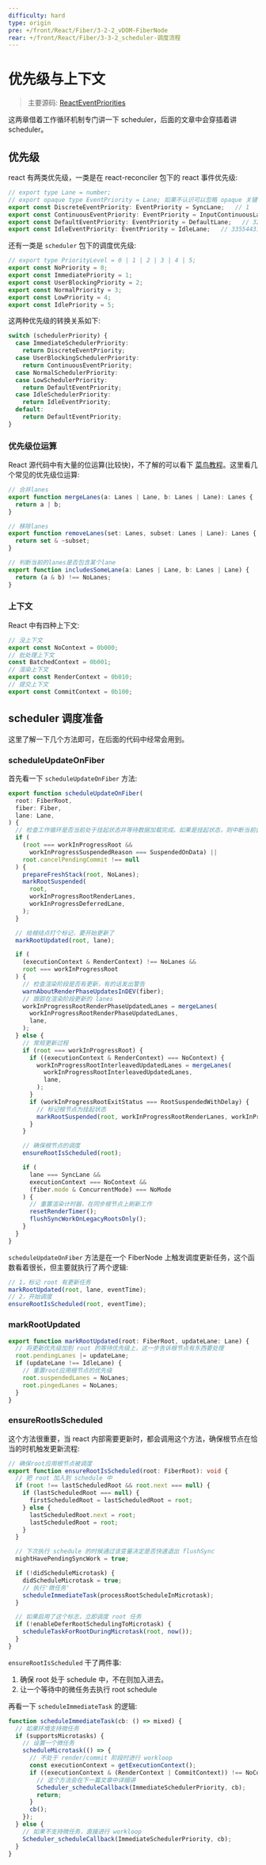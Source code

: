 ```yaml
---
difficulty: hard
type: origin
pre: +/front/React/Fiber/3-2-2_vDOM-FiberNode
rear: +/front/React/Fiber/3-3-2_scheduler-调度流程
---
```


# 优先级与上下文

> 主要源码: [ReactEventPriorities](https://github.com/facebook/react/blob/main/packages/react-reconciler/src/ReactEventPriorities.js)

这两章借着工作循环机制专门讲一下 scheduler，后面的文章中会穿插着讲 scheduler。

## 优先级

react 有两类优先级，一类是在 react-reconciler 包下的 react 事件优先级:
```ts
// export type Lane = number;
// export opaque type EventPriority = Lane; 如果不认识可以忽略 opaque 关键字
export const DiscreteEventPriority: EventPriority = SyncLane;   // 1
export const ContinuousEventPriority: EventPriority = InputContinuousLane;  // 8
export const DefaultEventPriority: EventPriority = DefaultLane;   // 32
export const IdleEventPriority: EventPriority = IdleLane;   // 33554431
```

还有一类是 `scheduler` 包下的调度优先级:
```ts
// export type PriorityLevel = 0 | 1 | 2 | 3 | 4 | 5;
export const NoPriority = 0;
export const ImmediatePriority = 1;
export const UserBlockingPriority = 2;
export const NormalPriority = 3;
export const LowPriority = 4;
export const IdlePriority = 5;
```

这两种优先级的转换关系如下:
```ts
switch (schedulerPriority) {
  case ImmediateSchedulerPriority:
    return DiscreteEventPriority;
  case UserBlockingSchedulerPriority:
    return ContinuousEventPriority;
  case NormalSchedulerPriority:
  case LowSchedulerPriority:
    return DefaultEventPriority;
  case IdleSchedulerPriority:
    return IdleEventPriority;
  default:
    return DefaultEventPriority;
}
```

### 优先级位运算

React 源代码中有大量的位运算(比较快)，不了解的可以看下 [菜鸟教程](https://www.runoob.com/w3cnote/bit-operation.html)。这里看几个常见的优先级位运算:

```ts
// 合并lanes
export function mergeLanes(a: Lanes | Lane, b: Lanes | Lane): Lanes {
  return a | b;
}
```

```ts
// 移除lanes
export function removeLanes(set: Lanes, subset: Lanes | Lane): Lanes {
  return set & ~subset;
}
```

```ts
// 判断当前的lanes是否包含某个lane
export function includesSomeLane(a: Lanes | Lane, b: Lanes | Lane) {
  return (a & b) !== NoLanes;
}
```

### 上下文

React 中有四种上下文:

```ts
// 没上下文
export const NoContext = 0b000;
// 批处理上下文
const BatchedContext = 0b001;
// 渲染上下文
export const RenderContext = 0b010;
// 提交上下文
export const CommitContext = 0b100;
```

## scheduler 调度准备

这里了解一下几个方法即可，在后面的代码中经常会用到。

### scheduleUpdateOnFiber

首先看一下 `scheduleUpdateOnFiber` 方法:

```ts
export function scheduleUpdateOnFiber(
  root: FiberRoot,
  fiber: Fiber,
  lane: Lane,
) {
  // 检查工作循环是否当前处于挂起状态并等待数据加载完成。如果是挂起状态，则中断当前尝试并从头开始重新启动。
  if (
    (root === workInProgressRoot &&
      workInProgressSuspendedReason === SuspendedOnData) ||
    root.cancelPendingCommit !== null
  ) {
    prepareFreshStack(root, NoLanes);
    markRootSuspended(
      root,
      workInProgressRootRenderLanes,
      workInProgressDeferredLane,
    );
  }

  // 给根结点打个标记，要开始更新了
  markRootUpdated(root, lane);

  if (
    (executionContext & RenderContext) !== NoLanes &&
    root === workInProgressRoot
  ) {
    // 检查渲染阶段是否有更新，有的话发出警告
    warnAboutRenderPhaseUpdatesInDEV(fiber);
    // 跟踪在渲染阶段更新的 lanes
    workInProgressRootRenderPhaseUpdatedLanes = mergeLanes(
      workInProgressRootRenderPhaseUpdatedLanes,
      lane,
    );
  } else {
    // 常规更新过程
    if (root === workInProgressRoot) {
      if ((executionContext & RenderContext) === NoContext) {
        workInProgressRootInterleavedUpdatedLanes = mergeLanes(
          workInProgressRootInterleavedUpdatedLanes,
          lane,
        );
      }
      if (workInProgressRootExitStatus === RootSuspendedWithDelay) {
        // 标记根节点为挂起状态
        markRootSuspended(root, workInProgressRootRenderLanes, workInProgressDeferredLane);
      }
    }

    // 确保根节点的调度
    ensureRootIsScheduled(root);

    if (
      lane === SyncLane &&
      executionContext === NoContext &&
      (fiber.mode & ConcurrentMode) === NoMode
    ) {
      // 重置渲染计时器，在同步根节点上刷新工作
      resetRenderTimer();
      flushSyncWorkOnLegacyRootsOnly();
    }
  }
}
```

`scheduleUpdateOnFiber` 方法是在一个 FiberNode 上触发调度更新任务，这个函数看着很长，但主要就执行了两个逻辑:

```ts
// 1，标记 root 有更新任务
markRootUpdated(root, lane, eventTime);
// 2，开始调度
ensureRootIsScheduled(root, eventTime);
```

### markRootUpdated

```ts
export function markRootUpdated(root: FiberRoot, updateLane: Lane) {
  // 将更新优先级加到 root 的等待优先级上，这一步告诉根节点有东西要处理
  root.pendingLanes |= updateLane;
  if (updateLane !== IdleLane) {
    // 重置root应用根节点的优先级
    root.suspendedLanes = NoLanes;
    root.pingedLanes = NoLanes;
  }
}
```

### ensureRootIsScheduled

这个方法很重要，当 react 内部需要更新时，都会调用这个方法，确保根节点在恰当的时机触发更新流程:

```ts
// 确保root应用根节点被调度
export function ensureRootIsScheduled(root: FiberRoot): void {
  // 把 root 加入到 schedule 中
  if (root !== lastScheduledRoot && root.next === null) {
    if (lastScheduledRoot === null) {
      firstScheduledRoot = lastScheduledRoot = root;
    } else {
      lastScheduledRoot.next = root;
      lastScheduledRoot = root;
    }
  }

  // 下次执行 schedule 的时候通过该变量决定是否快速退出 flushSync
  mightHavePendingSyncWork = true;

  if (!didScheduleMicrotask) {
    didScheduleMicrotask = true;
    // 执行'微任务'
    scheduleImmediateTask(processRootScheduleInMicrotask);
  }

  // 如果启用了这个标志，立即调度 root 任务
  if (!enableDeferRootSchedulingToMicrotask) {
    scheduleTaskForRootDuringMicrotask(root, now());
  }
}
```

`ensureRootIsScheduled` 干了两件事:
1. 确保 root 处于 schedule 中，不在则加入进去。
2. 让一个等待中的微任务去执行 root schedule

再看一下 `scheduleImmediateTask` 的逻辑:

```ts
function scheduleImmediateTask(cb: () => mixed) {
  // 如果环境支持微任务
  if (supportsMicrotasks) {
    // 设置一个微任务
    scheduleMicrotask(() => {
      // 不处于 render/commit 阶段时进行 workloop
      const executionContext = getExecutionContext();
      if ((executionContext & (RenderContext | CommitContext)) !== NoContext) {
        // 这个方法会在下一篇文章中详细讲
        Scheduler_scheduleCallback(ImmediateSchedulerPriority, cb);
        return;
      }
      cb();
    });
  } else {
    // 如果不支持微任务，直接进行 workloop
    Scheduler_scheduleCallback(ImmediateSchedulerPriority, cb);
  }
}
```